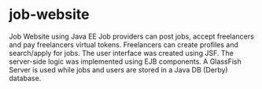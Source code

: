 # job-website

Job Website using Java EE
Job providers can post jobs, accept freelancers and pay freelancers virtual tokens. Freelancers can
create profiles and search/apply for jobs. The user interface was created using JSF. The server-side
logic was implemented using EJB components. A GlassFish Server is used while jobs and users are
stored in a Java DB (Derby) database.
